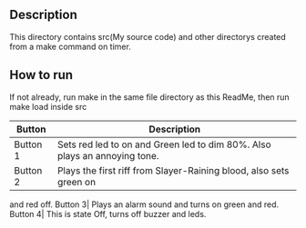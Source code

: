 ## Description
This directory contains src(My source code) and other directorys created from
a make command on timer.

## How to run
If not already, run make in the same file directory as this ReadMe, then run
make load inside src


Button | Description
------- | -----------
Button 1| Sets red led to on and Green led to dim 80%. Also plays an annoying tone.
Button 2| Plays the first riff from Slayer-Raining blood, also sets green on
and red off.
Button 3| Plays an alarm sound and turns on green and red.
Button 4| This is state Off, turns off buzzer and leds.
